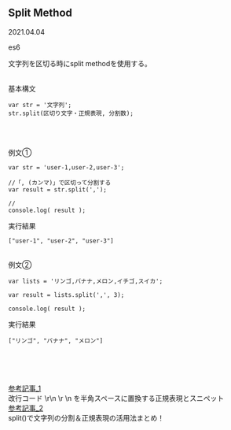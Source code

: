 ## Split Method
2021.04.04

es6<br>

文字列を区切る時にsplit methodを使用する。<br><br>

基本構文

```
var str = '文字列';
str.split(区切り文字・正規表現, 分割数);
```
<br><br>

例文①<br>
```
var str = 'user-1,user-2,user-3';

//「, (カンマ)」で区切って分割する
var result = str.split(',');

//
console.log( result );
```
実行結果

```
["user-1", "user-2", "user-3"]
```
<br>
例文②

```
var lists = 'リンゴ,バナナ,メロン,イチゴ,スイカ';

var result = lists.split(',', 3);

console.log( result );
```
実行結果
```
["リンゴ", "バナナ", "メロン"]
```
<br><br><br>

[参考記事_1](https://codenote.net/javascript/3475.html)<br>改行コード \r\n \r \n を半角スペースに置換する正規表現とスニペット
<br>
[参考記事_2](https://www.sejuku.net/blog/27672)
<br>split()で文字列の分割＆正規表現の活用法まとめ！
